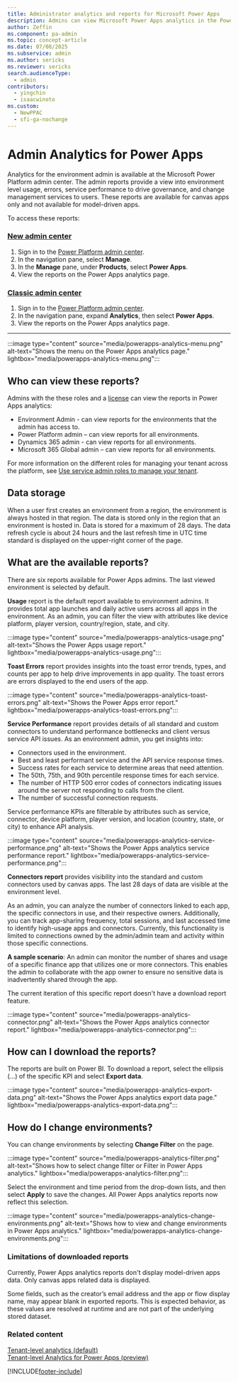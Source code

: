 ```yaml
---
title: Administrator analytics and reports for Microsoft Power Apps
description: Admins can view Microsoft Power Apps analytics in the Power Platform admin center, including reports on environment-level usage, errors, and service performance.
author: Zeffin
ms.component: pa-admin
ms.topic: concept-article
ms.date: 07/08/2025
ms.subservice: admin
ms.author: sericks
ms.reviewer: sericks
search.audienceType: 
  - admin
contributors:
  - yingchin
  - isaacwinoto 
ms.custom:
  - NewPPAC
  - sfi-ga-nochange
---
```

# Admin Analytics for Power Apps

Analytics for the environment admin is available at the Microsoft Power Platform admin center. The admin reports provide a view into environment level usage, errors, service performance to drive governance, and change management services to users. These reports are available for canvas apps only and not available for model-driven apps.

To access these reports:

### [New admin center](#tab/new)

1. Sign in to the [Power Platform admin center](https://admin.powerplatform.microsoft.com/).
1. In the navigation pane, select **Manage**.
1. In the **Manage** pane, under **Products**, select **Power Apps**.
1. View the reports on the Power Apps analytics page.

### [Classic admin center](#tab/classic)

1. Sign in to the [Power Platform admin center](https://admin.powerplatform.microsoft.com/).
1. In the navigation pane, expand **Analytics**, then select **Power Apps**.
1. View the reports on the Power Apps analytics page.

---

:::image type="content" source="media/powerapps-analytics-menu.png" alt-text="Shows the menu on the Power Apps analytics page." lightbox="media/powerapps-analytics-menu.png":::

## Who can view these reports?

Admins with the these roles and a [license](pricing-billing-skus.md) can view the reports in Power Apps analytics:

- Environment Admin - can view reports for the environments that the admin has access to.
- Power Platform admin – can view reports for all environments.
- Dynamics 365 admin - can view reports for all environments.
- Microsoft 365 Global admin – can view reports for all environments.

For more information on the different roles for managing your tenant across the platform, see [Use service admin roles to manage your tenant](use-service-admin-role-manage-tenant.md).

## Data storage

When a user first creates an environment from a region, the environment is always hosted in that region. The data is stored only in the region that an environment is hosted in. Data is stored for a maximum of 28 days. The data refresh cycle is about 24 hours and the last refresh time in UTC time standard is displayed on the upper-right corner of the page.

## What are the available reports?

There are six reports available for Power Apps admins. The last viewed environment is selected by default.  

**Usage** report is the default report available to environment admins. It provides total app launches and daily active users across all apps in the environment. As an admin, you can filter the view with attributes like device platform, player version, country/region, state, and city.

:::image type="content" source="media/powerapps-analytics-usage.png" alt-text="Shows the Power Apps usage report." lightbox="media/powerapps-analytics-usage.png":::

**Toast Errors** report provides insights into the toast error trends, types, and counts per app to help drive improvements in app quality. The toast errors are errors displayed to the end users of the app.

:::image type="content" source="media/powerapps-analytics-toast-errors.png" alt-text="Shows the Power Apps error report." lightbox="media/powerapps-analytics-toast-errors.png":::

**Service Performance** report provides details of all standard and custom connectors to understand performance bottlenecks and client versus service API issues. As an environment admin, you get insights into:  

- Connectors used in the environment.
- Best and least performant service and the API service response times.  
- Success rates for each service to determine areas that need attention.
- The 50th, 75th, and 90th percentile response times for each service.
- The number of HTTP 500 error codes of connectors indicating issues around the server not responding to calls from the client.
- The number of successful connection requests.

Service performance KPIs are filterable by attributes such as service, connector, device platform, player version, and location (country, state, or city) to enhance API analysis.

:::image type="content" source="media/powerapps-analytics-service-performance.png" alt-text="Shows the Power Apps analytics service performance report." lightbox="media/powerapps-analytics-service-performance.png":::

**Connectors report** provides visibility into the standard and custom connectors used by canvas apps. The last 28 days of data are visible at the environment level.  

As an admin, you can analyze the number of connectors linked to each app, the specific connectors in use, and their respective owners. Additionally, you can track app-sharing frequency, total sessions, and last accessed time to identify high-usage apps and connectors. Currently, this functionality is limited to connections owned by the admin/admin team and activity within those specific connections.

**A sample scenario**: An admin can monitor the number of shares and usage of a specific finance app that utilizes one or more connectors. This enables the admin to collaborate with the app owner to ensure no sensitive data is inadvertently shared through the app.  

The current iteration of this specific report doesn't have a download report feature.

:::image type="content" source="media/powerapps-analytics-connector.png" alt-text="Shows the Power Apps analytics connector report." lightbox="media/powerapps-analytics-connector.png":::

## How can I download the reports?

The reports are built on Power BI. To download a report, select the ellipsis (…) of the specific KPI and select **Export data**.

:::image type="content" source="media/powerapps-analytics-export-data.png" alt-text="Shows the Power Apps analytics export data page." lightbox="media/powerapps-analytics-export-data.png":::

## How do I change environments?

You can change environments by selecting **Change Filter** on the page.

:::image type="content" source="media/powerapps-analytics-filter.png" alt-text="Shows how to select change filter or Filter in Power Apps analytics." lightbox="media/powerapps-analytics-filter.png":::

Select the environment and time period from the drop-down lists, and then select **Apply** to save the changes. All Power Apps analytics reports now reflect this selection.

:::image type="content" source="media/powerapps-analytics-change-environments.png" alt-text="Shows how to view and change environments in Power Apps analytics." lightbox="media/powerapps-analytics-change-environments.png":::

### Limitations of downloaded reports

Currently, Power Apps analytics reports don't display model-driven apps data. Only canvas apps related data is displayed. 

Some fields, such as the creator’s email address and the app or flow display name, may appear blank in exported reports. This is expected behavior, as these values are resolved at runtime and are not part of the underlying stored dataset.

### Related content

[Tenant-level analytics (default)](tenant-level-analytics.md) <br />
[Tenant-level Analytics for Power Apps (preview)](powerapps-analytics-reports.md)

[!INCLUDE[footer-include](../includes/footer-banner.md)]
